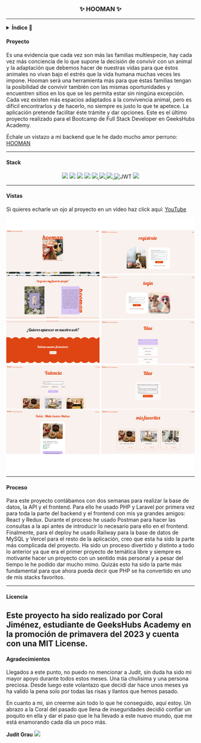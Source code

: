 
<h3 align="center"> ✨ HOOMAN ✨</h3>

---

<details>
  <summary><b>Índice</b> 📝</summary>
  <ol>
    <li><a href="#proyecto">Proyecto</a></li>
    <li><a href="#stack">Stack</a></li>
    <li><a href="#vistas">Vistas</a></li>
    <li><a href="#proceso">Proceso</a></li>
    <li><a href="#licencia">Licencia</a></li>
    <li><a href="#agradecimientos">Agradecimientos</a></li>
  </ol>
</details>

#### Proyecto

Es una evidencia que cada vez son más las familias multiespecie, hay cada vez más conciencia de lo que supone la decisión de convivir con un animal y la adaptación que debemos hacer de nuestras vidas para que éstos animales no vivan bajo el estrés que la vida humana muchas veces les impone. 
Hooman será una herramienta más para que éstas familias tengan la posibilidad de convivir también con las mismas oportunidades y encuentren sitios en los que se les permita estar sin ningúna excepción. Cada vez existen más espacios adaptados a la convivencia animal, pero es difícil encontrarlos y de hacerlo, no siempre es justo lo que te apetece. La aplicación pretende facilitar éste trámite y dar opciones.
Este es el último proyecto realizado para el Bootcamp de Full Stack Developer en GeeksHubs Academy. 

Échale un vistazo a mi backend que le he dado mucho amor perruno: [HOOMAN](https://github.com/Coral-JM/cjm_fsd_backend_hooman_proyecto_final)

---
#### Stack 
<div align="center">
<img src= "https://img.shields.io/badge/react-%2320232a.svg?style=for-the-badge&logo=react&logoColor=%2361DAFB">
<img src= "https://img.shields.io/badge/redux-%23593d88.svg?style=for-the-badge&logo=redux&logoColor=white">
<img src= "https://img.shields.io/badge/bootstrap-%23563D7C.svg?style=for-the-badge&logo=bootstrap&logoColor=white">
<img src= "https://img.shields.io/badge/css3-%231572B6.svg?style=for-the-badge&logo=css3&logoColor=white">
<a href="https://developer.mozilla.org/es/docs/Web/JavaScript">
    <img src= "https://img.shields.io/badge/javascipt-EFD81D?style=for-the-badge&logo=javascript&logoColor=black"/>
</a>
<a href="https://www.docker.com/">
    <img src= "https://img.shields.io/badge/docker-2496ED?style=for-the-badge&logo=docker&logoColor=white"/>
</a>
<a href="https://git-scm.com/">
    <img src= "https://img.shields.io/badge/git-F54D27?style=for-the-badge&logo=git&logoColor=white"/>
</a>
<img src="https://camo.githubusercontent.com/4590c0af4aeb1b75233885f86e80c1da8cb2afd401173a40e41370f5cad5db20/68747470733a2f2f696d672e736869656c64732e696f2f62616467652f4a57542d626c61636b3f7374796c653d666f722d7468652d6261646765266c6f676f3d4a534f4e253230776562253230746f6b656e73" alt="JWT" data-canonical-src="https://img.shields.io/badge/JWT-black?style=for-the-badge&amp;logo=JSON%20web%20tokens" style="max-width: 100%;">
<a href="https://railway.com/">
    <img src= "https://img.shields.io/badge/railway-%23000000.svg?style=for-the-badge&logo=railway&logoColor=white"/>
</a>


</div>

---

#### Vistas
Si quieres echarle un ojo al proyecto en un vídeo haz click aquí: [YouTube](https://youtu.be/c65sPYwc4K4)

!['img'](./src/img/Resumen.jpg)

---

#### Proceso

Para este proyecto contábamos con dos semanas para realizar la base de datos, la API y el frontend. Para ello he usado PHP y Laravel por primera vez para toda la parte del backend y el frontend con mis ya grandes amigos: React y Redux. Durante el proceso he usado Postman para hacer las consultas a la api antes de introducir lo necesario para ello en el frontend. Finalmente, para el deploy he usado Railway para la base de datos de MySQL y Vercel para el resto de la aplicación, creo que esta ha sido la parte más complicada del proyecto. Ha sido un proceso divertido y distinto a todo lo anterior ya que era el primer proyecto de temática libre y siempre es motivante hacer un proyecto con un sentido más personal y a pesar del tiempo le he podido dar mucho mimo. Quizás esto ha sido la parte más fundamental para que ahora pueda decir que PHP se ha convertido en uno de mis stacks favoritos.

---
#### Licencia

Este proyecto ha sido realizado por Coral Jiménez, estudiante de GeeksHubs Academy en la promoción de primavera del 2023 y cuenta con una MIT License.
---
#### Agradecimientos

Llegados a este punto, no puedo no mencionar a Judit, sin duda ha sido mi mayor apoyo durante todos estos meses. Una tía chulísima y una persona preciosa. Desde luego este volantazo que decidí dar hace unos meses ya ha valido la pena solo por todas las risas y llantos que hemos pasado. 

En cuanto a mi, sin creerme aún todo lo que he conseguido, aquí estoy. Un abrazo a la Coral del pasado que llena de inseguridades decidió confiar un poquito en ella y dar el paso que le ha llevado a este nuevo mundo, que me está enamorando cada día un poco más. 

**Judit Grau** 
<a href ="https://github.com/ditgrau" target="_blank"><img src="https://img.shields.io/badge/github-24292F?style=for-the-badge&logo=github&logoColor=lime" target="_blank"></a>

